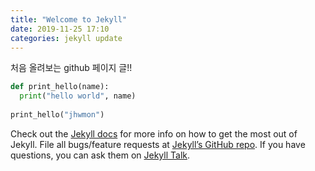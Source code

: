 ```yaml
---
title: "Welcome to Jekyll"
date: 2019-11-25 17:10
categories: jekyll update
---
```


처음 올려보는 github 페이지 글!!

```python
def print_hello(name):
  print("hello world", name)
  
print_hello("jhwmon")
```

Check out the [Jekyll docs][jekyll-docs] for more info on how to get the most out of Jekyll. File all bugs/feature requests at [Jekyll’s GitHub repo][jekyll-gh]. If you have questions, you can ask them on [Jekyll Talk][jekyll-talk].

[jekyll-docs]: https://jekyllrb.com/docs/home
[jekyll-gh]:   https://github.com/jekyll/jekyll
[jekyll-talk]: https://talk.jekyllrb.com/
